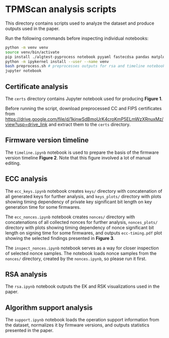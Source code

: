 # TPMScan analysis scripts

This directory contains scripts used to analyze the dataset and produce outputs used in the paper.

Run the following commands before inspecting individual notebooks:

```bash
python -m venv venv
source venv/bin/activate
pip install ./algtest-pyprocess notebook pyyaml fastecdsa pandas matplotlib ipykernel booltest
python -m ipykernel install --user --name venv
bash preprocess.sh # preprocesses outputs for rsa and timeline notebooks
jupyter notebook
```

## Certificate analysis

The `certs` directory contains Jupyter notebook used for producing **Figure 1**.

Before running the script, download preprocessed CC and FIPS certificates from https://drive.google.com/file/d/1kjnwSdBmoUrK4croKmP5ELmWzXRnuxMz/view?usp=drive_link and extract them to the `certs` directory.

## Firmware version timeline

The `timeline.ipynb` notebook is used to prepare the basis of the firmware version timeline **Figure 2**. Note that this figure involved a lot of manual editing.

## ECC analysis

The `ecc_keys.ipynb` notebook creates `keys/` directory with concatenation of all generated keys for further analysis, and `keys_plots/` directory with plots showing timing dependency of private key significant bit length on key generation time for some firmwares.

The `ecc_nonces.ipynb` notebook creates `nonces/` directory with concatenations of all collected nonces for further analysis, `nonces_plots/` directory with plots showing timing dependency of nonce significant bit length on signing time for some firmwares, and outputs `ecc-timing.pdf` plot showing the selected findings presented in **Figure 3**.

The `inspect_nonces.ipynb` notebook serves as a way for closer inspection of selected nonce samples. The notebook loads nonce samples from the `nonces/` directory, created by the `nonces.ipynb`, so please run it first.

## RSA analysis

The `rsa.ipynb` notebook outputs the EK and RSK visualizations used in the paper.

## Algorithm support analysis

The `support.ipynb` notebook loads the operation support information from the dataset, normalizes it by firmware versions, and outputs statistics presented in the paper.